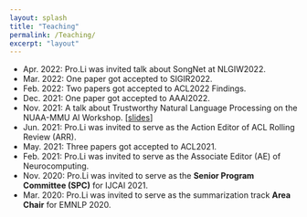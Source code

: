 ```yaml
---
layout: splash
title: "Teaching"
permalink: /Teaching/
excerpt: "layout"
---
```


- Apr. 2022: Pro.Li was invited talk about SongNet at NLGIW2022.
- Mar. 2022: One paper got accepted to SIGIR2022.
- Feb. 2022: Two papers got accepted to ACL2022 Findings.
- Dec. 2021: One paper got accepted to AAAI2022.
- Nov. 2021: A talk about Trustworthy Natural Language Processing on the NUAA-MMU AI Workshop. [[slides](http://lipiji.com/slides/TrustNLP.pdf)]
- Jun. 2021: Pro.Li was invited to serve as the Action Editor of ACL Rolling Review (ARR).
- May. 2021: Three papers got accepted to ACL2021.
- Feb. 2021: Pro.Li was invited to serve as the Associate Editor (AE) of Neurocomputing.
- Nov. 2020: Pro.Li was invited to serve as the **Senior Program Committee (SPC)** for IJCAI 2021.
- Mar. 2020: Pro.Li was invited to serve as the summarization track **Area Chair** for EMNLP 2020.